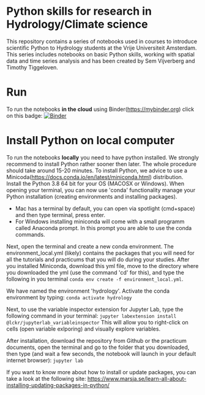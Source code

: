 # Python skills for research in Hydrology/Climate science

This repository contains a series of notebooks used in courses to introduce scientific Python to Hydrology students at the Vrije Universiteit Amsterdam. This series includes notebooks on basic Python skills, working with spatial data and time series analysis and has been created by Sem Vijverberg and Timothy Tiggeloven.

# Run

To run the notebooks **in the cloud** using Binder(https://mybinder.org) click on this badge:
[![Binder](https://mybinder.org/badge_logo.svg)](https://mybinder.org/v2/gh/VU-IVM/Learning_Python.git/master)

# Install Python on local computer
To run the notebooks **locally** you need to have python installed. We strongly recommend to install Python rather sooner then later. The whole procedure should take around 15-20 minutes. To install Python, we advice to use a Minicoda(https://docs.conda.io/en/latest/miniconda.html) distribution. Install the Python 3.8 64 bit for your OS (MACOSX or Windows). 
When opening your terminal, you can now use 'conda' functionality manage your Python installation (creating environments and installing packages). 

- Mac has a terminal by default, you can open via spotlight (cmd+space) and then type terminal, press enter. 
- For Windows installing miniconda will come with a small programm called Anaconda prompt. In this prompt you are able to use the conda commands.

Next, open the terminal and create a new conda environment. The environment_local.yml (likely) contains the packages that you will need for all the tutorials and practicums that you will do during your studies. After you installed Miniconda, download this yml file, move to the directory where you downloaded the yml (use the command 'cd' for this), and type the following in you terminal
`conda env create -f environment_local.yml`. 

We have named the environment 'hydrology'. Activate the conda environment by typing:
`conda activate hydrology`

Next, to use the variable inspector extension for Jupyter Lab, type the following command in your terminal: `jupyter labextension install @lckr/jupyterlab_variableinspector`
This will allow you to right-click on cells (open variable exlporing) and visually explore variables.

After installation, download the repository from Github or the practicum documents, open the terminal and go to the folder that you downloaded, then type (and wait a few seconds, the notebook will launch in your default internet browser):
`jupyter lab`

If you want to know more about how to install or update packages, you can take a look at the following site: https://www.marsja.se/learn-all-about-installing-updating-packages-in-python/



